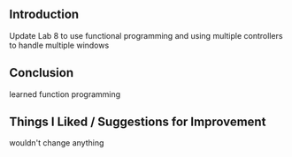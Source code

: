 ## Introduction

Update Lab 8 to use functional programming and using multiple controllers to handle multiple windows

## Conclusion

learned function programming

## Things I Liked / Suggestions for Improvement

wouldn't change anything